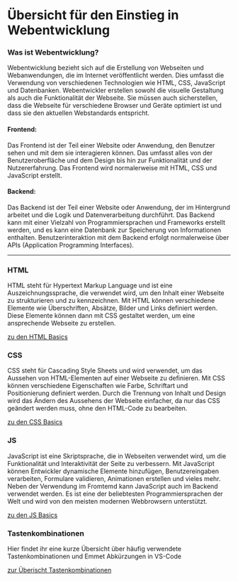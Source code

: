 # Übersicht für den Einstieg in Webentwicklung

### Was ist Webentwicklung?

Webentwicklung bezieht sich auf die Erstellung von Webseiten und Webanwendungen, die im Internet veröffentlicht werden. Dies umfasst die Verwendung von verschiedenen Technologien wie HTML, CSS, JavaScript und Datenbanken. Webentwickler erstellen sowohl die visuelle Gestaltung als auch die Funktionalität der Webseite. Sie müssen auch sicherstellen, dass die Webseite für verschiedene Browser und Geräte optimiert ist und dass sie den aktuellen Webstandards entspricht.

#### Frontend:

Das Frontend ist der Teil einer Website oder Anwendung, den Benutzer sehen und mit dem sie interagieren können. Das umfasst alles von der Benutzeroberfläche und dem Design bis hin zur Funktionalität und der Nutzererfahrung. Das Frontend wird normalerweise mit HTML, CSS und JavaScript erstellt.

#### Backend:

Das Backend ist der Teil einer Website oder Anwendung, der im Hintergrund arbeitet und die Logik und Datenverarbeitung durchführt. Das Backend kann mit einer Vielzahl von Programmiersprachen und Frameworks erstellt werden, und es kann eine Datenbank zur Speicherung von Informationen enthalten. Benutzerinteraktion mit dem Backend erfolgt normalerweise über APIs (Application Programming Interfaces).
<br><hr>

### HTML

HTML steht für Hypertext Markup Language und ist eine Auszeichnungssprache, die verwendet wird, um den Inhalt einer Webseite zu strukturieren und zu kennzeichnen. Mit HTML können verschiedene Elemente wie Überschriften, Absätze, Bilder und Links definiert werden. Diese Elemente können dann mit CSS gestaltet werden, um eine ansprechende Webseite zu erstellen.

[zu den HTML Basics](/intro-html/README.md)

### CSS

CSS steht für Cascading Style Sheets und wird verwendet, um das Aussehen von HTML-Elementen auf einer Webseite zu definieren. Mit CSS können verschiedene Eigenschaften wie Farbe, Schriftart und Positionierung definiert werden. Durch die Trennung von Inhalt und Design wird das Ändern des Aussehens der Webseite einfacher, da nur das CSS geändert werden muss, ohne den HTML-Code zu bearbeiten.

[zu den CSS Basics](/intro-css/README.md)

### JS

JavaScript ist eine Skriptsprache, die in Webseiten verwendet wird, um die Funktionalität und Interaktivität der Seite zu verbessern. Mit JavaScript können Entwickler dynamische Elemente hinzufügen, Benutzereingaben verarbeiten, Formulare validieren, Animationen erstellen und vieles mehr. Neben der Verwendung im Fromtemd kann JavaScript auch im Backend verwendet werden. Es ist eine der beliebtesten Programmiersprachen der Welt und wird von den meisten modernen Webbrowsern unterstützt.

[zu den JS Basics](/intro-js/README.md)


### Tastenkombinationen

Hier findet ihr eine kurze Übersicht über häufig verwendete Tastenkombinationen und Emmet Abkürzungen in VS-Code

[zur Überischt Tastenkombinationen](/shortcuts/README.md)